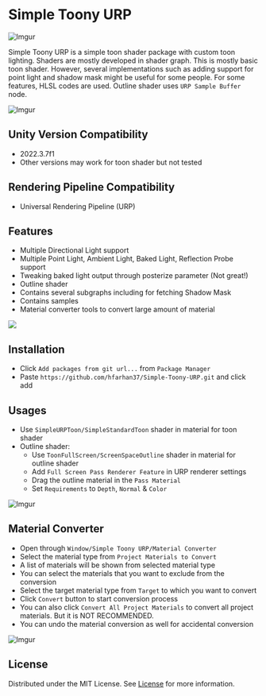 # Simple Toony URP

![Imgur](https://i.imgur.com/hTVtx7V.png)

Simple Toony URP is a simple toon shader package with custom toon lighting. Shaders are mostly developed in shader graph. This is mostly basic toon shader. However, several implementations such as adding support for point light and shadow mask might be useful for some people. For some features, HLSL codes are used. Outline shader uses ```URP Sample Buffer``` node.

![Imgur](https://i.imgur.com/8Q0NCRI.png)

## Unity Version Compatibility
* 2022.3.7f1
* Other versions may work for toon shader but not tested

## Rendering Pipeline Compatibility
* Universal Rendering Pipeline (URP)

## Features
* Multiple Directional Light support
* Multiple Point Light, Ambient Light, Baked Light, Reflection Probe support
* Tweaking baked light output through posterize parameter (Not great!)
* Outline shader
* Contains several subgraphs including for fetching Shadow Mask
* Contains samples
* Material converter tools to convert large amount of material

![](https://i.imgur.com/2ZAUWzM.gif)

## Installation
* Click ```Add packages from git url...``` from ```Package Manager```
* Paste ```https://github.com/hfarhan37/Simple-Toony-URP.git``` and click add

## Usages
* Use  ```SimpleURPToon/SimpleStandardToon``` shader in material for toon shader
* Outline shader:
  * Use  ```ToonFullScreen/ScreenSpaceOutline``` shader in material for outline shader
  * Add ```Full Screen Pass Renderer Feature``` in URP renderer settings
  * Drag the outline material in the ```Pass Material```
  * Set ```Requirements``` to ```Depth```, ```Normal``` & ```Color```

![Imgur](https://i.imgur.com/ozadZcO.png)

## Material Converter
* Open through ```Window/Simple Toony URP/Material Converter```
* Select the material type from ```Project Materials to Convert```
* A list of materials will be shown from selected material type
* You can select the materials that you want to exclude from the conversion
* Select the target material type from ```Target``` to which you want to convert
* Click ```Convert``` button to start conversion process
* You can also click ```Convert All Project Materials``` to convert all project materials. But it is NOT RECOMMENDED.
* You can undo the material conversion as well for accidental conversion

![Imgur](https://i.imgur.com/2VAglGq.png)

## License

Distributed under the MIT License. See [License](https://github.com/hfarhan37/Simple-Toony-URP/blob/master/LICENSE.md) for more information.
